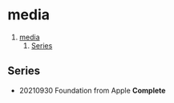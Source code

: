 # media


1. [media](#media)
   1. [Series](#series)

## Series

- 20210930 Foundation from Apple **Complete**